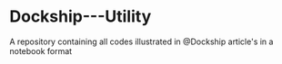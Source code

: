 # Dockship---Utility
A repository containing all codes illustrated in @Dockship article's in a notebook format


